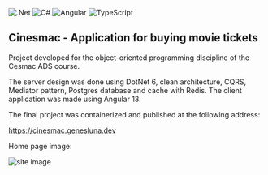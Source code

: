 ![.Net](https://img.shields.io/badge/.NET-5C2D91?style=for-the-badge&logo=.net&logoColor=white) ![C#](https://img.shields.io/badge/c%23-%23239120.svg?style=for-the-badge&logo=c-sharp&logoColor=white) ![Angular](https://img.shields.io/badge/angular-%23DD0031.svg?style=for-the-badge&logo=angular&logoColor=white) ![TypeScript](https://img.shields.io/badge/typescript-%23007ACC.svg?style=for-the-badge&logo=typescript&logoColor=white)

## Cinesmac - Application for buying movie tickets

Project developed for the object-oriented programming discipline of the Cesmac ADS course.

The server design was done using DotNet 6, clean architecture, CQRS, Mediator pattern, Postgres database and cache with Redis. The client application was made using Angular 13.

The final project was containerized and published at the following address:

https://cinesmac.genesluna.dev

Home page image:

![site image](https://res.cloudinary.com/dxylve8nt/image/upload/c_scale,w_500/v1668702207/Cinesmac/cinesmac.jpg)
